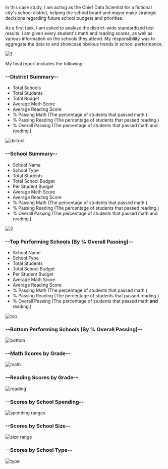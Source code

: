

In this case study, I am acting as the Chief Data Scientist for a fictional city's school district, helping the school board and mayor make strategic decisions regarding future school budgets and priorities.

As a first task, I am asked to analyze the district-wide standardized test results. I am given every student's math and reading scores, as well as various information on the schools they attend. My responsibility was to aggregate the data to and showcase obvious trends in school performance.

![1](https://user-images.githubusercontent.com/84537717/128374125-02974bf1-a1cb-4bb6-891d-efc312695fb8.PNG)

My final report includes the following:

### --District Summary--

  * Total Schools
  * Total Students
  * Total Budget
  * Average Math Score
  * Average Reading Score
  * % Passing Math (The percentage of students that passed math.)
  * % Passing Reading (The percentage of students that passed reading.)
  * % Overall Passing (The percentage of students that passed math and reading.)

![district](https://user-images.githubusercontent.com/84537717/128374320-3bc1b52d-5016-4a36-84aa-8fd57fab73f7.PNG)

### --School Summary--

  * School Name
  * School Type
  * Total Students
  * Total School Budget
  * Per Student Budget
  * Average Math Score
  * Average Reading Score
  * % Passing Math (The percentage of students that passed math.)
  * % Passing Reading (The percentage of students that passed reading.)
  * % Overall Passing (The percentage of students that passed math and reading.)

![2](https://user-images.githubusercontent.com/84537717/128374240-3442dc2b-7276-40af-8897-6e2c80a05e66.PNG)

### --Top Performing Schools (By % Overall Passing)--

  * School Name
  * School Type
  * Total Students
  * Total School Budget
  * Per Student Budget
  * Average Math Score
  * Average Reading Score
  * % Passing Math (The percentage of students that passed math.)
  * % Passing Reading (The percentage of students that passed reading.)
  * % Overall Passing (The percentage of students that passed math **and** reading.)

![top](https://user-images.githubusercontent.com/84537717/128374393-45148186-28e1-4771-822a-90d7e08a83f4.PNG)

### --Bottom Performing Schools (By % Overall Passing)--

![bottom](https://user-images.githubusercontent.com/84537717/128374481-a14f87b0-cdde-47b4-ba43-ad193493a195.PNG)

### --Math Scores by Grade--

![math](https://user-images.githubusercontent.com/84537717/128375397-a2ff06a6-85ac-4969-a885-3a0615da8c1c.PNG)

### --Reading Scores by Grade--

![reading](https://user-images.githubusercontent.com/84537717/128375436-2ee4967e-09cf-400e-a69c-404fd37be97f.PNG)

### --Scores by School Spending--

![spending ranges](https://user-images.githubusercontent.com/84537717/128375530-d00346d3-0820-41be-94c0-8098bed1aaeb.PNG)

### --Scores by School Size--

![size range](https://user-images.githubusercontent.com/84537717/128375573-ed5c1124-e633-448c-8e9c-9e33d6a06c1d.PNG)

### --Scores by School Type--

![type](https://user-images.githubusercontent.com/84537717/128375626-20fc146d-4231-4108-a304-019a2ed32227.PNG)
